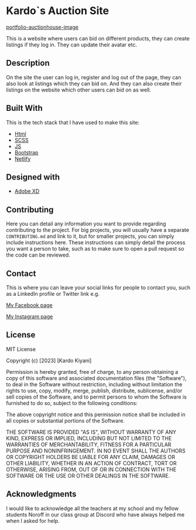 # Kardo`s Auction Site

[portfolio-auctionhouse-image](https://github.com/kardokiyani/SemesterProject2/assets/91535515/8fef0b52-2cb0-4256-b781-bffa3c8f1f0a)


This is a website where users can bid on different products, they can create listings if they log in. They can update their avatar etc.

## Description

On the site the user can log in, register and log out of the page, they can also look at listings which they can bid on. And they can also create their listings on the website which other users can bid on as well.

## Built With

This is the tech stack that I have used to make this site:

- [Html]()
- [SCSS]()
- [JS]()
- [Bootstrap]()
- [Netlify](https://www.netlify.com/)

## Designed with

- [Adobe XD](https://www.adobe.com)

## Contributing

Here you can detail any information you want to provide regarding contributing to the project. For big projects, you will usually have a separate `CONTRIBUTING.md` and link to it, but for smaller projects, you can simply include instructions here. These instructions can simply detail the process you want a person to take, such as to make sure to open a pull request so the code can be reviewed.

## Contact

This is where you can leave your social links for people to contact you, such as a LinkedIn profile or Twitter link e.g.

[My Facebook page](https://www.facebook.com/kardo.kiyani.1998)

[My Instagram page](https://www.instagram.com/kardojr929/)

## License

MIT License

Copyright (c) [2023] [Kardo Kiyani]

Permission is hereby granted, free of charge, to any person obtaining a copy
of this software and associated documentation files (the "Software"), to deal
in the Software without restriction, including without limitation the rights
to use, copy, modify, merge, publish, distribute, sublicense, and/or sell
copies of the Software, and to permit persons to whom the Software is
furnished to do so, subject to the following conditions:

The above copyright notice and this permission notice shall be included in all
copies or substantial portions of the Software.

THE SOFTWARE IS PROVIDED "AS IS", WITHOUT WARRANTY OF ANY KIND, EXPRESS OR
IMPLIED, INCLUDING BUT NOT LIMITED TO THE WARRANTIES OF MERCHANTABILITY,
FITNESS FOR A PARTICULAR PURPOSE AND NONINFRINGEMENT. IN NO EVENT SHALL THE
AUTHORS OR COPYRIGHT HOLDERS BE LIABLE FOR ANY CLAIM, DAMAGES OR OTHER
LIABILITY, WHETHER IN AN ACTION OF CONTRACT, TORT OR OTHERWISE, ARISING FROM,
OUT OF OR IN CONNECTION WITH THE SOFTWARE OR THE USE OR OTHER DEALINGS IN THE
SOFTWARE.

## Acknowledgments

I would like to acknowledge all the teachers at my school and my fellow students Noroff in our class group at Discord who have always helped me when I asked for help.

